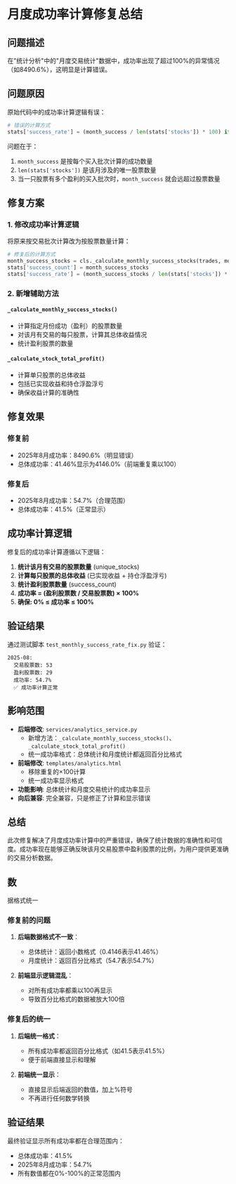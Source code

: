# 月度成功率计算修复总结

## 问题描述

在"统计分析"中的"月度交易统计"数据中，成功率出现了超过100%的异常情况（如8490.6%），这明显是计算错误。

## 问题原因

原始代码中的成功率计算逻辑有误：

```python
# 错误的计算方式
stats['success_rate'] = (month_success / len(stats['stocks']) * 100) if len(stats['stocks']) > 0 else 0
```

问题在于：
1. `month_success` 是按每个买入批次计算的成功数量
2. `len(stats['stocks'])` 是该月涉及的唯一股票数量
3. 当一只股票有多个盈利的买入批次时，`month_success` 就会远超过股票数量

## 修复方案

### 1. 修改成功率计算逻辑

将原来按交易批次计算改为按股票数量计算：

```python
# 修复后的计算方式
month_success_stocks = cls._calculate_monthly_success_stocks(trades, month, year)
stats['success_count'] = month_success_stocks
stats['success_rate'] = (month_success_stocks / len(stats['stocks']) * 100) if len(stats['stocks']) > 0 else 0
```

### 2. 新增辅助方法

#### `_calculate_monthly_success_stocks()`
- 计算指定月份成功（盈利）的股票数量
- 对该月有交易的每只股票，计算其总体收益情况
- 统计盈利股票的数量

#### `_calculate_stock_total_profit()`
- 计算单只股票的总体收益
- 包括已实现收益和持仓浮盈浮亏
- 确保收益计算的准确性

## 修复效果

### 修复前
- 2025年8月成功率：8490.6%（明显错误）
- 总体成功率：41.46%显示为4146.0%（前端重复乘以100）

### 修复后
- 2025年8月成功率：54.7%（合理范围）
- 总体成功率：41.5%（正常显示）

## 成功率计算逻辑

修复后的成功率计算遵循以下逻辑：

1. **统计该月有交易的股票数量** (unique_stocks)
2. **计算每只股票的总体收益** (已实现收益 + 持仓浮盈浮亏)
3. **统计盈利股票数量** (success_count)
4. **成功率 = (盈利股票数 / 交易股票数) × 100%**
5. **确保: 0% ≤ 成功率 ≤ 100%**

## 验证结果

通过测试脚本 `test_monthly_success_rate_fix.py` 验证：

```
2025-08:
  交易股票数: 53
  盈利股票数: 29
  成功率: 54.7%
  ✅ 成功率计算正常
```

## 影响范围

- **后端修改**: `services/analytics_service.py`
  - 新增方法：`_calculate_monthly_success_stocks()`、`_calculate_stock_total_profit()`
  - 统一成功率格式：总体统计和月度统计都返回百分比格式
- **前端修改**: `templates/analytics.html`
  - 移除重复的×100计算
  - 统一成功率显示格式
- **功能影响**: 总体统计和月度交易统计的成功率显示
- **向后兼容**: 完全兼容，只是修正了计算和显示错误

## 总结

此次修复解决了月度成功率计算中的严重错误，确保了统计数据的准确性和可信度。成功率现在能够正确反映该月交易股票中盈利股票的比例，为用户提供更准确的交易分析数据。
## 数
据格式统一

### 修复前的问题
1. **后端数据格式不一致**：
   - 总体统计：返回小数格式（0.4146表示41.46%）
   - 月度统计：返回百分比格式（54.7表示54.7%）

2. **前端显示逻辑混乱**：
   - 对所有成功率都乘以100再显示
   - 导致百分比格式的数据被放大100倍

### 修复后的统一
1. **后端统一格式**：
   - 所有成功率都返回百分比格式（如41.5表示41.5%）
   - 便于前端直接显示和理解

2. **前端统一显示**：
   - 直接显示后端返回的数值，加上%符号
   - 不再进行任何数学转换

## 验证结果

最终验证显示所有成功率都在合理范围内：
- 总体成功率：41.5%
- 2025年8月成功率：54.7%
- 所有数值都在0%-100%的正常范围内